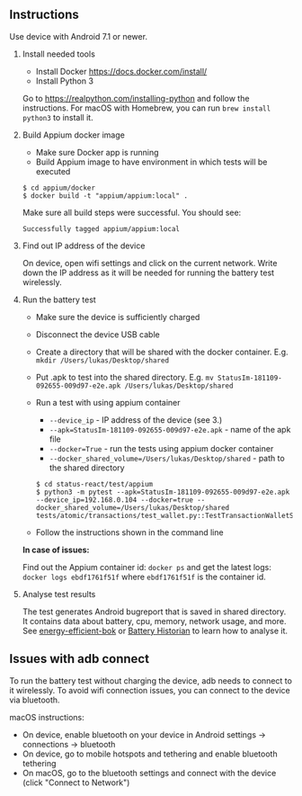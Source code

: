 ## Instructions

Use device with Android 7.1 or newer.

1. Install needed tools

    - Install Docker https://docs.docker.com/install/
    - Install Python 3

    Go to https://realpython.com/installing-python and follow the instructions. For macOS with Homebrew, you can run `brew install python3` to install it. 

2. Build Appium docker image

    - Make sure Docker app is running
    - Build Appium image to have environment in which tests will be executed

    ```
    $ cd appium/docker
    $ docker build -t "appium/appium:local" .
    ```

    Make sure all build steps were successful. You should see:
    ```
    Successfully tagged appium/appium:local
    ```

3. Find out IP address of the device

    On device, open wifi settings and click on the current network. Write down the IP address as it will be needed for running the battery test wirelessly.

4. Run the battery test

    - Make sure the device is sufficiently charged
    - Disconnect the device USB cable
    - Create a directory that will be shared with the docker container. E.g. `mkdir /Users/lukas/Desktop/shared`
    - Put .apk to test into the shared directory. E.g. `mv StatusIm-181109-092655-009d97-e2e.apk /Users/lukas/Desktop/shared`  
    - Run a test with using appium container
        - `--device_ip` - IP address of the device (see 3.)
        - `--apk=StatusIm-181109-092655-009d97-e2e.apk` - name of the apk file
        - `--docker=True` - run the tests using appium docker container
        - `--docker_shared_volume=/Users/lukas/Desktop/shared` - path to the shared directory
        
        ```
        $ cd status-react/test/appium
        $ python3 -m pytest --apk=StatusIm-181109-092655-009d97-e2e.apk --device_ip=192.168.0.104 --docker=true --docker_shared_volume=/Users/lukas/Desktop/shared tests/atomic/transactions/test_wallet.py::TestTransactionWalletSingleDevice::test_send_eth_from_wallet_to_contact
        ```
    - Follow the instructions shown in the command line

    **In case of issues:**
    
    Find out the Appium container id: `docker ps` and get the latest logs: `docker logs ebdf1761f51f` where `ebdf1761f51f` is the container id.
    
5. Analyse test results

    The test generates Android bugreport that is saved in shared directory. It contains data about battery, cpu, memory, network usage, and more. See [energy-efficient-bok](https://github.com/status-im/energy-efficient-bok/blob/master/QA_Android.md) or [Battery Historian](https://developer.android.com/studio/profile/battery-historian) to learn how to analyse it.


## Issues with adb connect

To run the battery test without charging the device, adb needs to connect to it wirelessly. To avoid wifi connection issues, you can connect to the device via bluetooth.

macOS instructions:
- On device, enable bluetooth on your device in Android settings -> connections -> bluetooth
- On device, go to mobile hotspots and tethering and enable bluetooth tethering
- On macOS, go to the bluetooth settings and connect with the device (click "Connect to Network")
